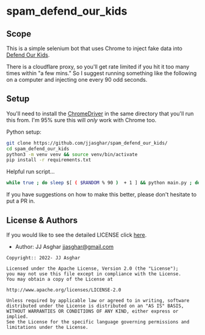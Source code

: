 # spam_defend_our_kids

## Scope

This is a simple selenium bot that uses Chrome to inject fake data into [Defend Our Kids](https://www.defendkidstx.com/).

There is a cloudflare proxy, so you'll get rate limited if you hit it too many times within "a few mins." So I suggest running
something like the following on a computer and injecting one every 90 odd seconds.

## Setup

You'll need to install the [ChromeDriver](https://chromedriver.chromium.org/downloads) in the same directory that you'll run this from. I'm
95% sure this will _only_ work with Chrome too.

Python setup:

```bash
git clone https://github.com/jjasghar/spam_defend_our_kids/
cd spam_defend_our_kids
python3 -m venv venv && source venv/bin/activate
pip install -r requirements.txt
```

Helpful run script...

```bash
while true ; do sleep $[ ( $RANDOM % 90 )  + 1 ] && python main.py ; done
```

If you have suggestions on how to make this better, please don't hesitate to put a PR in.

## License & Authors

If you would like to see the detailed LICENSE click [here](./LICENSE).

- Author: JJ Asghar <jjasghar@gmail.com>

```text
Copyright:: 2022- JJ Asghar

Licensed under the Apache License, Version 2.0 (the "License");
you may not use this file except in compliance with the License.
You may obtain a copy of the License at

http://www.apache.org/licenses/LICENSE-2.0

Unless required by applicable law or agreed to in writing, software
distributed under the License is distributed on an "AS IS" BASIS,
WITHOUT WARRANTIES OR CONDITIONS OF ANY KIND, either express or implied.
See the License for the specific language governing permissions and
limitations under the License.
```

